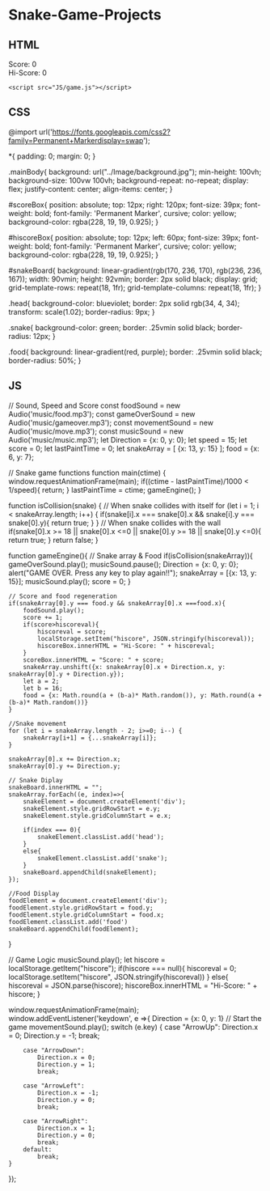# Snake-Game-Projects

## HTML

<!DOCTYPE html>
<html lang="en">
<head>
    <meta charset="UTF-8">
    <meta http-equiv="X-UA-Compatible" content="IE=edge">
    <meta name="viewport" content="width=device-width, initial-scale=1.0">
    <title>Drake:The Hungry Snake</title>
    <link rel="stylesheet" href="CSS/game.css">
</head>
<body>
    <div class="mainBody">
        <div id="scoreBox">Score: 0</div>
        <div id="hiscoreBox">Hi-Score: 0</div>
        <div id="snakeBoard"></div>
    </div>

    <script src="JS/game.js"></script>
</body>

</html>

## CSS

@import url('https://fonts.googleapis.com/css2?family=Permanent+Markerdisplay=swap');

*{
    padding: 0;
    margin: 0;
}

.mainBody{
    background: url("../Image/background.jpg"); 
    min-height: 100vh;
    background-size: 100vw 100vh;
    background-repeat: no-repeat;
    display: flex;
    justify-content: center;
    align-items: center;
}

#scoreBox{
    position: absolute;
    top: 12px;
    right: 120px;
    font-size: 39px;
    font-weight: bold;
    font-family: 'Permanent Marker', cursive;
    color: yellow;
    background-color: rgba(228, 19, 19, 0.925);
}

#hiscoreBox{
    position: absolute;
    top: 12px;
    left: 60px;
    font-size: 39px;
    font-weight: bold;
    font-family: 'Permanent Marker', cursive;
    color: yellow;
    background-color: rgba(228, 19, 19, 0.925);
}

#snakeBoard{
    background: linear-gradient(rgb(170, 236, 170), rgb(236, 236, 167));
    width: 90vmin;
    height: 92vmin;
    border: 2px solid black;
    display: grid;
    grid-template-rows: repeat(18, 1fr);
    grid-template-columns: repeat(18, 1fr);
}

.head{
    background-color: blueviolet;
    border: 2px solid rgb(34, 4, 34); 
    transform: scale(1.02);
    border-radius: 9px;
}

.snake{
    background-color: green;
    border: .25vmin solid black;
    border-radius: 12px;
}

.food{
    background: linear-gradient(red, purple);
    border: .25vmin solid black;
    border-radius: 50%;
}

## JS

// Sound, Speed and Score 
const foodSound = new Audio('music/food.mp3');
const gameOverSound = new Audio('music/gameover.mp3');
const movementSound = new Audio('music/move.mp3');
const musicSound = new Audio('music/music.mp3');
let Direction = {x: 0, y: 0}; 
let speed = 15;
let score = 0;
let lastPaintTime = 0;
let snakeArray = [
    {x: 13, y: 15}
];
food = {x: 6, y: 7};


// Snake game functions
function main(ctime) {
    window.requestAnimationFrame(main);
    if((ctime - lastPaintTime)/1000 < 1/speed){
        return;
    }
    lastPaintTime = ctime;
    gameEngine();
}

function isCollision(snake) {
    // When snake collides with itself
    for (let i = 1; i < snakeArray.length; i++) {
        if(snake[i].x === snake[0].x && snake[i].y === snake[0].y){
            return true;
        }
    }
    // When snake collides with the wall
    if(snake[0].x >= 18 || snake[0].x <=0 || snake[0].y >= 18 || snake[0].y <=0){
        return true;
    }
    return false;
}

function gameEngine(){
    // Snake array & Food
    if(isCollision(snakeArray)){
        gameOverSound.play();
        musicSound.pause();
        Direction =  {x: 0, y: 0}; 
        alert("GAME OVER. Press any key to play again!!");
        snakeArray = [{x: 13, y: 15}];
        musicSound.play();
        score = 0; 
    }

    // Score and food regeneration
    if(snakeArray[0].y === food.y && snakeArray[0].x ===food.x){
        foodSound.play();
        score += 1;
        if(score>hiscoreval){
            hiscoreval = score;
            localStorage.setItem("hiscore", JSON.stringify(hiscoreval));
            hiscoreBox.innerHTML = "Hi-Score: " + hiscoreval;
        }
        scoreBox.innerHTML = "Score: " + score;
        snakeArray.unshift({x: snakeArray[0].x + Direction.x, y: snakeArray[0].y + Direction.y});
        let a = 2;
        let b = 16;
        food = {x: Math.round(a + (b-a)* Math.random()), y: Math.round(a + (b-a)* Math.random())}
    }

    //Snake movement
    for (let i = snakeArray.length - 2; i>=0; i--) { 
        snakeArray[i+1] = {...snakeArray[i]};
    }

    snakeArray[0].x += Direction.x;
    snakeArray[0].y += Direction.y;

    // Snake Diplay
    snakeBoard.innerHTML = "";
    snakeArray.forEach((e, index)=>{
        snakeElement = document.createElement('div');
        snakeElement.style.gridRowStart = e.y;
        snakeElement.style.gridColumnStart = e.x;

        if(index === 0){
            snakeElement.classList.add('head');
        }
        else{
            snakeElement.classList.add('snake');
        }
        snakeBoard.appendChild(snakeElement);
    });

    //Food Display
    foodElement = document.createElement('div');
    foodElement.style.gridRowStart = food.y;
    foodElement.style.gridColumnStart = food.x;
    foodElement.classList.add('food')
    snakeBoard.appendChild(foodElement);


}


// Game Logic
musicSound.play();
let hiscore = localStorage.getItem("hiscore");
if(hiscore === null){
    hiscoreval = 0;
    localStorage.setItem("hiscore", JSON.stringify(hiscoreval))
}
else{
    hiscoreval = JSON.parse(hiscore);
    hiscoreBox.innerHTML = "Hi-Score: " + hiscore;
}

window.requestAnimationFrame(main);
window.addEventListener('keydown', e =>{
    Direction = {x: 0, y: 1} // Start the game
    movementSound.play();
    switch (e.key) {
        case "ArrowUp":
            Direction.x = 0;
            Direction.y = -1;
            break;

        case "ArrowDown":
            Direction.x = 0;
            Direction.y = 1;
            break;

        case "ArrowLeft":
            Direction.x = -1;
            Direction.y = 0;
            break;

        case "ArrowRight":
            Direction.x = 1;
            Direction.y = 0;
            break;
        default:
            break;
    }

});

